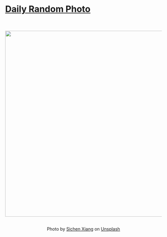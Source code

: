 # [Daily Random Photo](https://www.dailyrandomphoto.com/)

<div align="center">
  <br>
  <br>
  <a href="https://www.dailyrandomphoto.com/p/2025/2025-06-22/"><img src="https://images.unsplash.com/photo-1726198576700-036d97d596a3?crop=entropy&cs=tinysrgb&fit=max&fm=jpg&ixid=M3w3NzUwOHwwfDF8cmFuZG9tfHx8fHx8fHx8MTc1MDU1MzY2NXw&ixlib=rb-4.1.0&q=80&w=1080" width="600px"></a>
  <br>
  <br>
  <p class="has-text-grey">Photo by <a href="https://unsplash.com/@imseason?utm_source=Daily%20Random%20Photo&amp;utm_medium=referral" target="_blank" rel="noopener noreferrer">Sichen Xiang</a> on <a href="https://unsplash.com/photos/a-lake-with-a-mountain-in-the-background-303A2lQcZVE?utm_source=Daily%20Random%20Photo&amp;utm_medium=referral" target="_blank" rel="noopener noreferrer">Unsplash</a></p>
</div>
